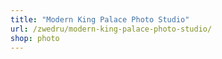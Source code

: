 ```yaml
---
title: "Modern King Palace Photo Studio"
url: /zwedru/modern-king-palace-photo-studio/
shop: photo
---
```

